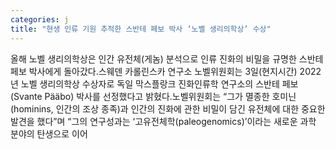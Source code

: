 ```yaml
---
categories: j
title: "현생 인류 기원 추적한 스반테 페보 박사 ‘노벨 생리의학상’ 수상"
---
```

올해 노벨 생리의학상은 인간 유전체(게놈) 분석으로 인류 진화의 비밀을 규명한 스반테 페보 박사에게 돌아갔다.스웨덴 카롤린스카 연구소 노벨위원회는 3일(현지시간) 2022년 노벨 생리의학상 수상자로 독일 막스플랑크 진화인류학 연구소의 스반테 페보(Svante Pääbo) 박사를 선정했다고 밝혔다.노벨위원회는 “그가 멸종한 호미닌(hominins, 인간의 조상 종족)과 인간의 진화에 관한 비밀이 담긴 유전체에 대한 중요한 발견을 했다”며 “그의 연구성과는 ‘고유전체학(paleogenomics)’이라는 새로운 과학 분야의 탄생으로 이어